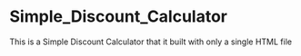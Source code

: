 # Simple_Discount_Calculator
This is a Simple Discount Calculator that it built with only a single HTML file

